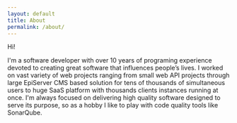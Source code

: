 ```yaml
---
layout: default
title: About
permalink: /about/
---
```


Hi!

I'm a software developer with over 10 years of programing experience devoted to creating great software that influences people’s lives. I worked on vast variety of web projects ranging from small web API projects through large EpiServer CMS based solution for tens of thousands of simultaneous users to huge SaaS platform with thousands clients instances running at once.
I'm always focused on delivering high quality software designed to serve its purpose, so as a hobby I like to play with code quality tools like SonarQube.